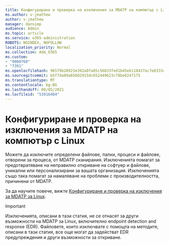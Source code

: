 ```yaml
---
title: Конфигуриране и проверка на изключения за MDATP на компютър с Linux
ms.author: v-jmathew
author: v-jmathew
manager: dansimp
audience: Admin
ms.topic: article
ms.service: o365-administration
ROBOTS: NOINDEX, NOFOLLOW
localization_priority: Normal
ms.collection: Adm_O365
ms.custom:
- "9000760"
- "7391"
ms.openlocfilehash: 96579b28923e392a0fa05c56833fed1b45eb118437ac7e8333c610ed69126f8e
ms.sourcegitcommit: b5f7da89a650d2915dc652449623c78be6247175
ms.translationtype: MT
ms.contentlocale: bg-BG
ms.lasthandoff: 08/05/2021
ms.locfileid: "53916404"
---
```

# <a name="configure-and-validate-exclusions-for-mdatp-on-a-linux-machine"></a>Конфигуриране и проверка на изключения за MDATP на компютър с Linux

Можете да изключите определени файлове, папки, процеси и файлове, отворени за процеса, от MDATP сканирания. Изключенията помагат за предотвратяване на неправилно откриване на софтуер и файлове, уникални или персонализирани за вашата организация. Изключенията също така помагат за намаляване на проблеми с производителността, причинени от MDATP.

За да научите повече, вижте [Конфигуриране и проверка на изключения за MDATP за Linux](https://go.microsoft.com/fwlink/?linkid=2144517).

> [!IMPORTANT]
> Изключенията, описани в тази статия, не се отнасят за други възможности на MDATP за Linux, включително endpoint detection and response (EDR). Файловете, които изключвате с помощта на методите, описани в тази статия, все още могат да задействат EDR предупреждения и други възможности за откриване.
